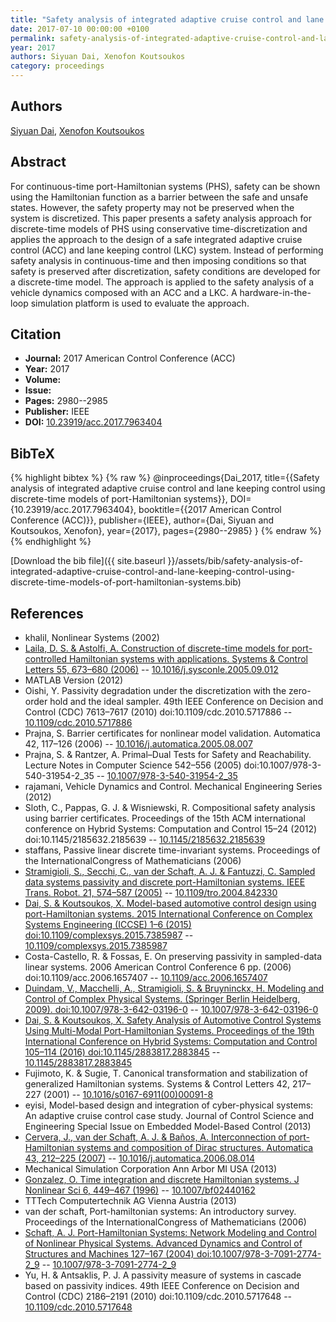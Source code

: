 ```yaml
---
title: "Safety analysis of integrated adaptive cruise control and lane keeping control using discrete-time models of port-Hamiltonian systems"
date: 2017-07-10 00:00:00 +0100
permalink: safety-analysis-of-integrated-adaptive-cruise-control-and-lane-keeping-control-using-discrete-time-models-of-port-hamiltonian-systems
year: 2017
authors: Siyuan Dai, Xenofon Koutsoukos
category: proceedings
---
```

 
## Authors
[Siyuan Dai](authors/siyuan-dai), [Xenofon Koutsoukos](authors/xenofon-koutsoukos)
 
## Abstract
For continuous-time port-Hamiltonian systems (PHS), safety can be shown using the Hamiltonian function as a barrier between the safe and unsafe states. However, the safety property may not be preserved when the system is discretized. This paper presents a safety analysis approach for discrete-time models of PHS using conservative time-discretization and applies the approach to the design of a safe integrated adaptive cruise control (ACC) and lane keeping control (LKC) system. Instead of performing safety analysis in continuous-time and then imposing conditions so that safety is preserved after discretization, safety conditions are developed for a discrete-time model. The approach is applied to the safety analysis of a vehicle dynamics composed with an ACC and a LKC. A hardware-in-the-loop simulation platform is used to evaluate the approach.
 
## Citation
- **Journal:** 2017 American Control Conference (ACC)
- **Year:** 2017
- **Volume:** 
- **Issue:** 
- **Pages:** 2980--2985
- **Publisher:** IEEE
- **DOI:** [10.23919/acc.2017.7963404](https://doi.org/10.23919/acc.2017.7963404)
 
## BibTeX
{% highlight bibtex %}
{% raw %}
@inproceedings{Dai_2017,
  title={{Safety analysis of integrated adaptive cruise control and lane keeping control using discrete-time models of port-Hamiltonian systems}},
  DOI={10.23919/acc.2017.7963404},
  booktitle={{2017 American Control Conference (ACC)}},
  publisher={IEEE},
  author={Dai, Siyuan and Koutsoukos, Xenofon},
  year={2017},
  pages={2980--2985}
}
{% endraw %}
{% endhighlight %}
 
[Download the bib file]({{ site.baseurl }}/assets/bib/safety-analysis-of-integrated-adaptive-cruise-control-and-lane-keeping-control-using-discrete-time-models-of-port-hamiltonian-systems.bib)
 
## References
- khalil, Nonlinear Systems (2002)
- [Laila, D. S. & Astolfi, A. Construction of discrete-time models for port-controlled Hamiltonian systems with applications. Systems &amp; Control Letters 55, 673–680 (2006)](construction-of-discrete-time-models-for-port-controlled-hamiltonian-systems-with-applications) -- [10.1016/j.sysconle.2005.09.012](https://doi.org/10.1016/j.sysconle.2005.09.012)
- MATLAB Version (2012)
- Oishi, Y. Passivity degradation under the discretization with the zero-order hold and the ideal sampler. 49th IEEE Conference on Decision and Control (CDC) 7613–7617 (2010) doi:10.1109/cdc.2010.5717886 -- [10.1109/cdc.2010.5717886](https://doi.org/10.1109/cdc.2010.5717886)
- Prajna, S. Barrier certificates for nonlinear model validation. Automatica 42, 117–126 (2006) -- [10.1016/j.automatica.2005.08.007](https://doi.org/10.1016/j.automatica.2005.08.007)
- Prajna, S. & Rantzer, A. Primal–Dual Tests for Safety and Reachability. Lecture Notes in Computer Science 542–556 (2005) doi:10.1007/978-3-540-31954-2_35 -- [10.1007/978-3-540-31954-2_35](https://doi.org/10.1007/978-3-540-31954-2_35)
- rajamani, Vehicle Dynamics and Control. Mechanical Engineering Series (2012)
- Sloth, C., Pappas, G. J. & Wisniewski, R. Compositional safety analysis using barrier certificates. Proceedings of the 15th ACM international conference on Hybrid Systems: Computation and Control 15–24 (2012) doi:10.1145/2185632.2185639 -- [10.1145/2185632.2185639](https://doi.org/10.1145/2185632.2185639)
- staffans, Passive linear discrete time-invariant systems. Proceedings of the InternationalCongress of Mathematicians (2006)
- [Stramigioli, S., Secchi, C., van der Schaft, A. J. & Fantuzzi, C. Sampled data systems passivity and discrete port-Hamiltonian systems. IEEE Trans. Robot. 21, 574–587 (2005)](sampled-data-systems-passivity-and-discrete-port-hamiltonian-systems) -- [10.1109/tro.2004.842330](https://doi.org/10.1109/tro.2004.842330)
- [Dai, S. & Koutsoukos, X. Model-based automotive control design using port-Hamiltonian systems. 2015 International Conference on Complex Systems Engineering (ICCSE) 1–6 (2015) doi:10.1109/complexsys.2015.7385987](model-based-automotive-control-design-using-port-hamiltonian-systems) -- [10.1109/complexsys.2015.7385987](https://doi.org/10.1109/complexsys.2015.7385987)
- Costa-Castello, R. & Fossas, E. On preserving passivity in sampled-data linear systems. 2006 American Control Conference 6 pp. (2006) doi:10.1109/acc.2006.1657407 -- [10.1109/acc.2006.1657407](https://doi.org/10.1109/acc.2006.1657407)
- [Duindam, V., Macchelli, A., Stramigioli, S. & Bruyninckx, H. Modeling and Control of Complex Physical Systems. (Springer Berlin Heidelberg, 2009). doi:10.1007/978-3-642-03196-0](modeling-and-control-of-complex-physical-systems) -- [10.1007/978-3-642-03196-0](https://doi.org/10.1007/978-3-642-03196-0)
- [Dai, S. & Koutsoukos, X. Safety Analysis of Automotive Control Systems Using Multi-Modal Port-Hamiltonian Systems. Proceedings of the 19th International Conference on Hybrid Systems: Computation and Control 105–114 (2016) doi:10.1145/2883817.2883845](safety-analysis-of-automotive-control-systems-using-multi-modal-port-hamiltonian-systems) -- [10.1145/2883817.2883845](https://doi.org/10.1145/2883817.2883845)
- Fujimoto, K. & Sugie, T. Canonical transformation and stabilization of generalized Hamiltonian systems. Systems &amp; Control Letters 42, 217–227 (2001) -- [10.1016/s0167-6911(00)00091-8](https://doi.org/10.1016/s0167-6911(00)00091-8)
- eyisi, Model-based design and integration of cyber-physical systems: An adaptive cruise control case study. Journal of Control Science and Engineering Special Issue on Embedded Model-Based Control (2013)
- [Cervera, J., van der Schaft, A. J. & Baños, A. Interconnection of port-Hamiltonian systems and composition of Dirac structures. Automatica 43, 212–225 (2007)](interconnection-of-port-hamiltonian-systems-and-composition-of-dirac-structures) -- [10.1016/j.automatica.2006.08.014](https://doi.org/10.1016/j.automatica.2006.08.014)
- Mechanical Simulation Corporation Ann Arbor MI USA (2013)
- [Gonzalez, O. Time integration and discrete Hamiltonian systems. J Nonlinear Sci 6, 449–467 (1996)](time-integration-and-discrete-hamiltonian-systems) -- [10.1007/bf02440162](https://doi.org/10.1007/bf02440162)
- TTTech Computertechnik AG Vienna Austria (2013)
- van der schaft, Port-hamiltonian systems: An introductory survey. Proceedings of the InternationalCongress of Mathematicians (2006)
- [Schaft, A. J. Port-Hamiltonian Systems: Network Modeling and Control of Nonlinear Physical Systems. Advanced Dynamics and Control of Structures and Machines 127–167 (2004) doi:10.1007/978-3-7091-2774-2_9](port-hamiltonian-systems-network-modeling-and-control-of-nonlinear-physical-systems) -- [10.1007/978-3-7091-2774-2_9](https://doi.org/10.1007/978-3-7091-2774-2_9)
- Yu, H. & Antsaklis, P. J. A passivity measure of systems in cascade based on passivity indices. 49th IEEE Conference on Decision and Control (CDC) 2186–2191 (2010) doi:10.1109/cdc.2010.5717648 -- [10.1109/cdc.2010.5717648](https://doi.org/10.1109/cdc.2010.5717648)

